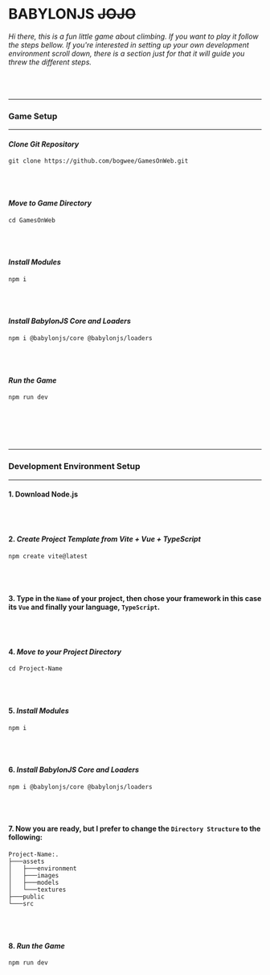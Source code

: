 # BABYLONJS ~~JOJO~~ 

_Hi there, this is a fun little game about climbing. If you want to play it follow the steps bellow. If you're interested in setting up your own development environment scroll down, there is a section just for that it will guide you threw the different steps._
<br><br/>
<br><br/>
***
### **Game Setup**
***
#### _Clone Git Repository_
``` 
git clone https://github.com/bogwee/GamesOnWeb.git
```
<br><br/>
#### _Move to Game Directory_
```
cd GamesOnWeb
```
<br><br/>
#### _Install Modules_
```
npm i
```
<br><br/>
#### _Install BabylonJS Core and Loaders_
```
npm i @babylonjs/core @babylonjs/loaders
```
<br><br/>
#### _Run the Game_
```
npm run dev
```
<br><br/>
<br><br/>
***
### **Development Environment Setup**
***
#### 1. Download Node.js
<br><br/>
#### 2. _Create Project Template from Vite + Vue + TypeScript_
``` 
npm create vite@latest
```
<br><br/>
#### 3. Type in the `Name` of your project, then chose your framework in this case its `Vue` and finally your language, `TypeScript`.
<br><br/>
#### 4. _Move to your Project Directory_
```
cd Project-Name
```
<br><br/>
#### 5. _Install Modules_
```
npm i
```
<br><br/>
#### 6. _Install BabylonJS Core and Loaders_
```
npm i @babylonjs/core @babylonjs/loaders
```
<br><br/>
#### 7. Now you are ready, but I prefer to change the `Directory Structure` to the following:
```
Project-Name:.
├───assets
│   ├───environment
│   ├───images
│   ├───models
│   └───textures
├───public
└───src
```
<br><br/>
#### 8. _Run the Game_
```
npm run dev
```
